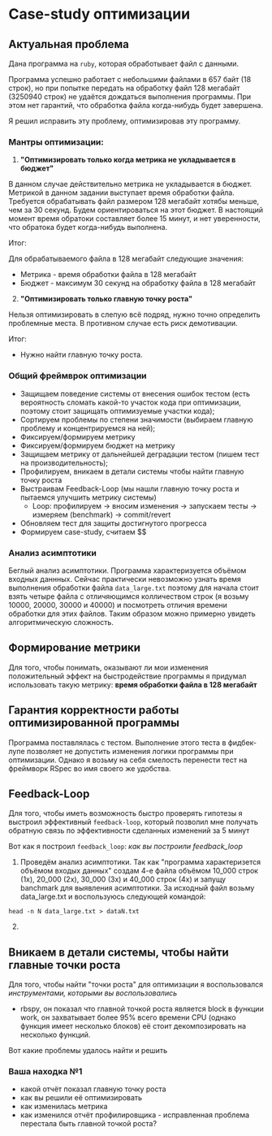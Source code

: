 # Case-study оптимизации

## Актуальная проблема
Дана программа на `ruby`, которая обработывает файл с данными. 

Программа успешно работает с небольшими файлами в 657 байт (18 строк), но при попытке передать на обработку файл 128 
мегабайт (3250940 строк) не удаётся дождаться выполнения программы. При этом нет гарантий, что обработка файла когда-нибудь будет 
завершена.

Я решил исправить эту проблему, оптимизировав эту программу.

### Мантры оптимизации:
1) **"Оптимизировать только когда метрика не укладывается в бюджет"**

В данном случае действительно метрика не укладывается в бюджет.
Метрикой в данном задании выступает время обработки файла.
Требуется обрабатывать файл размером 128 мегабайт хотябы меньше, чем за 30 секунд.
Будем ориентироваться на этот бюджет.
В настоящий момент время обратоки составляет более 15 минут, и нет уверенности, что обратока будет когда-нибудь 
выполнена.

Итог:

Для обрабатываемого файла в 128 мегабайт  следующие значения:
* Метрика - время обработки файла в 128 мегабайт
* Бюджет - максимум 30 секунд на обработку файла в 128 мегабайт

2) **"Оптимизировать только главную точку роста"**

Нельзя оптимизировать в слепую всё подряд, нужно точно определить проблемные места.
В противном случае есть риск демотивации.

Итог:
* Нужно найти главную точку роста.

### Общий фреймврок оптимизации
- Защищаем поведение системы от внесения ошибок тестом (есть вероятность сломать какой-то участок кода при оптимизации, поэтому стоит защищать оптимизуемые участки кода);
- Сортируем проблемы по степени значимости (выбираем главную проблему и концентрируемся на ней);
- Фиксируем/формируем метрику
- Фиксируем/формируем бюджет на метрику
- Защищаем метрику от дальнейшей деградации тестом (пишем тест на производительность);
- Профилируем, вникаем в детали системы чтобы найти главную точку роста
- Выстраивам Feedback-Loop (мы нашли главную точку роста и пытаемся улучшить метрику системы)
    - Loop: профилируем -> вносим изменения -> запускаем тесты -> измеряем (benchmark) -> commit/revert
- Обновляем тест для защиты достигнутого прогресса
- Формируем case-study, считаем $$

### Анализ асимптотики
Беглый анализ асимптотики. 
Программа характеризуется объёмом входных даннных. 
Сейчас практически невозможно узнать время выполнения обработки файла `data_large.txt` поэтому для начала стоит взять 
четыре файла с отличяющимся колличеством строк (я возьму 10000, 20000, 30000 и 40000) и посмотреть отличия времени обработки для этих 
файлов.
Таким образом можно примерно увидеть алгоритмическую сложность.

## Формирование метрики
Для того, чтобы понимать, оказывают ли мои изменения положительный эффект на быстродействие программы я придумал 
использовать такую метрику: **время обработки файла в 128 мегабайт**

## Гарантия корректности работы оптимизированной программы
Программа поставлялась с тестом. 
Выполнение этого теста в фидбек-лупе позволяет не допустить изменения логики программы при оптимизации. 
Однако я возьму на себя смелость перенести тест на фреймворк RSpec во имя своего же удобства.

## Feedback-Loop
Для того, чтобы иметь возможность быстро проверять гипотезы я выстроил эффективный `feedback-loop`, который позволил мне получать обратную связь по эффективности сделанных изменений за 5 минут

Вот как я построил `feedback_loop`: *как вы построили feedback_loop*
1) Проведём анализ асимптотики. 
Так как "программа характеризется объёмом входых данных" создам 4-е файла объёмом 10_000 строк (1x), 20_000 (2x), 30_000 (3x) и 40_000 строк (4x) и запущу banchmark для выявления асимптотики.
За исходный файл возьму data_large.txt и воспользуюсь следующей командой:
```shell
head -n N data_large.txt > dataN.txt
```

2) 

## Вникаем в детали системы, чтобы найти главные точки роста
Для того, чтобы найти "точки роста" для оптимизации я воспользовался *инструментами, которыми вы воспользовались*
- rbspy, он показал что главной точкой роста является block в функции work, он захватывает более 95% всего времени CPU (однако функция имеет несколько блоков) её стоит декомпозировать на несколько функций.

Вот какие проблемы удалось найти и решить

### Ваша находка №1
- какой отчёт показал главную точку роста
- как вы решили её оптимизировать
- как изменилась метрика
- как изменился отчёт профилировщика - исправленная проблема перестала быть главной точкой роста?
